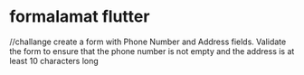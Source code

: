 # formalamat flutter
//challange create a form with Phone Number and Address fields. Validate the form to ensure that the phone number is not empty and the address is at least 10 characters long
